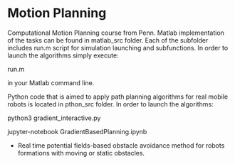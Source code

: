 # Motion Planning
Computational Motion Planning course from Penn. Matlab implementation of the tasks can be found in matlab_src folder.
Each of the subfolder includes run.m script for simulation launching and subfunctions.
In order to launch the algorithms simply execute:

run.m

in your Matlab command line.

Python code that is aimed to apply path planning algorithms for real mobile robots is located in pthon_src folder.
In order to launch the algorithms:

python3 gradient_interactive.py

jupyter-notebook GradientBasedPlanning.ipynb

- Real time potential fields-based obstacle avoidance method for robots formations with moving or static obstacles.

